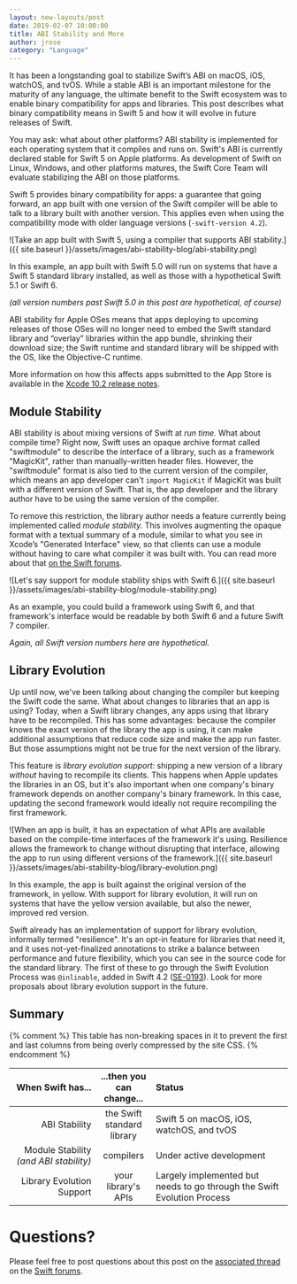 ```yaml
---
layout: new-layouts/post
date: 2019-02-07 10:00:00
title: ABI Stability and More
author: jrose
category: "Language"
---
```


It has been a longstanding goal to stabilize Swift’s ABI on macOS, iOS, watchOS, and tvOS.  While a stable ABI is an important milestone for the maturity of any language, the ultimate benefit to the Swift ecosystem was to enable binary compatibility for apps and libraries.  This post describes what binary compatibility means in Swift 5 and how it will evolve in future releases of Swift.

You may ask: what about other platforms?  ABI stability is implemented for each operating system that it compiles and runs on. Swift's ABI is currently declared stable for Swift 5 on Apple platforms. As development of Swift on Linux, Windows, and other platforms matures, the Swift Core Team will evaluate stabilizing the ABI on those platforms.

Swift 5 provides binary compatibility for apps: a guarantee that going forward, an app built with one version of the Swift compiler will be able to talk to a library built with another version. This applies even when using the compatibility mode with older language versions (`-swift-version 4.2`).

![Take an app built with Swift 5, using a compiler that supports ABI stability.]({{ site.baseurl }}/assets/images/abi-stability-blog/abi-stability.png)

In this example, an app built with Swift 5.0 will run on systems that have a Swift 5 standard library installed, as well as those with a hypothetical Swift 5.1 or Swift 6.

_(all version numbers past Swift 5.0 in this post are hypothetical, of course)_

ABI stability for Apple OSes means that apps deploying to upcoming releases of those OSes will no longer need to embed the Swift standard library and “overlay” libraries within the app bundle, shrinking their download size; the Swift runtime and standard library will be shipped with the OS, like the Objective-C runtime.

More information on how this affects apps submitted to the App Store is available in the [Xcode 10.2 release notes][relnote].


[relnote]: https://developer.apple.com/documentation/xcode_release_notes/xcode_10_2_beta_release_notes/swift_5_release_notes_for_xcode_10_2_beta


## Module Stability

ABI stability is about mixing versions of Swift at *run time.* What about compile time? Right now, Swift uses an opaque archive format called "swiftmodule" to describe the interface of a library, such as a framework "MagicKit", rather than manually-written header files. However, the "swiftmodule" format is also tied to the current version of the compiler, which means an app developer can't `import MagicKit` if MagicKit was built with a different version of Swift. That is, the app developer and the library author have to be using the same version of the compiler.

To remove this restriction, the library author needs a feature currently being implemented called *module stability.* This involves augmenting the opaque format with a textual summary of a module, similar to what you see in Xcodeʼs "Generated Interface" view, so that clients can use a module without having to care what compiler it was built with. You can read more about that [on the Swift forums][module stability].

![Let's say support for module stability ships with Swift 6.]({{ site.baseurl }}/assets/images/abi-stability-blog/module-stability.png)

As an example, you could build a framework using Swift 6, and that framework's interface would be readable by both Swift 6 and a future Swift 7 compiler.

_Again, all Swift version numbers here are hypothetical._

[module stability]: https://forums.swift.org/t/plan-for-module-stability/14551

## Library Evolution

Up until now, we've been talking about changing the compiler but keeping the Swift code the same. What about changes to libraries that an app is using? Today, when a Swift library changes, any apps using that library have to be recompiled. This has some advantages: because the compiler knows the exact version of the library the app is using, it can make additional assumptions that reduce code size and make the app run faster. But those assumptions might not be true for the next version of the library.

This feature is *library evolution support:* shipping a new version of a library *without* having to recompile its clients. This happens when Apple updates the libraries in an OS, but it's also important when one company's binary framework depends on another company's binary framework. In this case, updating the second framework would ideally not require recompiling the first framework.

![When an app is built, it has an expectation of what APIs are available based on the compile-time interfaces of the framework it's using. Resilience allows the framework to change without disrupting that interface, allowing the app to run using different versions of the framework.]({{ site.baseurl }}/assets/images/abi-stability-blog/library-evolution.png)

In this example, the app is built against the original version of the framework, in yellow. With support for library evolution, it will run on systems that have the yellow version available, but also the newer, improved red version.

Swift already has an implementation of support for library evolution, informally termed "resilience". It's an opt-in feature for libraries that need it, and it uses not-yet-finalized annotations to strike a balance between performance and future flexibility, which you can see in the source code for the standard library. The first of these to go through the Swift Evolution Process was `@inlinable`, added in Swift 4.2 ([SE-0193](https://github.com/swiftlang/swift-evolution/blob/master/proposals/0193-cross-module-inlining-and-specialization.md)). Look for more proposals about library evolution support in the future.

[fragile base class problem]: https://en.wikipedia.org/wiki/Fragile_base_class


## Summary

{% comment %}
This table has non-breaking spaces in it to prevent the first and last columns from being overly compressed by the site CSS.
{% endcomment %}

| When Swift has... | ...then you can change... | Status |
|--:|:-:|:--|
| ABI&nbsp;Stability | the Swift<br/>standard library | Swift 5 on macOS, iOS, watchOS, and tvOS |
| Module&nbsp;Stability<br/>_(and&nbsp;ABI&nbsp;stability)_ | compilers | Under&nbsp;active&nbsp;development |
| Library Evolution Support | your library's APIs | Largely implemented but needs to go through the Swift Evolution Process |

# Questions?

Please feel free to post questions about this post on the [associated thread](https://forums.swift.org/t/swift-org-blog-abi-stability-and-more/20250) on the [Swift forums][].

[Swift forums]: https://forums.swift.org

